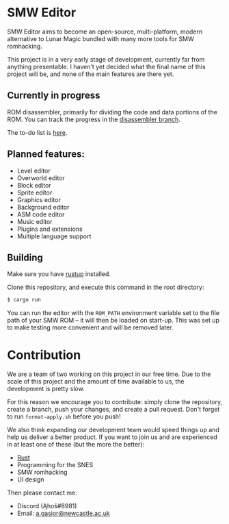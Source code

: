 # SMW Editor

SMW Editor aims to become an open-source, multi-platform, modern alternative to Lunar
Magic bundled with many more tools for SMW romhacking.

This project is in a very early stage of development, currently far from anything
presentable. I haven't yet decided what the final name of this project will be,
and none of the main features are there yet.

## Currently in progress

ROM disassembler, primarily for dividing the code and data portions of the ROM.
You can track the progress in the [disassembler branch](https://github.com/SMW-Editor/smw-editor/tree/disassembler).

The to-do list is [here](https://github.com/SMW-Editor/smw-editor/projects/1).

## Planned features:

- Level editor
- Overworld editor
- Block editor
- Sprite editor
- Graphics editor
- Background editor
- ASM code editor
- Music editor
- Plugins and extensions
- Multiple language support

## Building

Make sure you have [rustup](https://rustup.rs/) installed.

Clone this repository, and execute this command in the root directory:

```bash
$ cargo run 
```

You can run the editor with the `ROM_PATH` environment variable set to the file path
of your SMW ROM – it will then be loaded on start-up. This was set up to make testing
more convenient and will be removed later. 

# Contribution

We are a team of two working on this project in our free time. Due to the scale of
this project and the amount of time available to us, the development is pretty slow.

For this reason we encourage you to contribute: simply clone the repository, create
a branch, push your changes, and create a pull request. Don't forget to run
`format-apply.sh` before you push!

We also think expanding our development team would speed things up and help us deliver
a better product. If you want to join us and are experienced in at least one of these
(but the more the better):
- [Rust](https://www.rust-lang.org/)
- Programming for the SNES
- SMW romhacking
- UI design

Then please contact me:
- Discord (Ąhoš#8981)
- Email: a.gasior@newcastle.ac.uk
